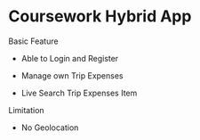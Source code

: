 # Coursework Hybrid App



Basic Feature

- Able to Login and Register

- Manage own Trip Expenses

- Live Search Trip Expenses Item


Limitation

- No Geolocation 


